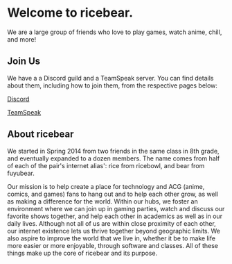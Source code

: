 # Welcome to ricebear.

We are a large group of friends who love to play games, watch anime, chill, and more!

## Join Us

We have a a Discord guild and a TeamSpeak server. You can find details about them, including how to join them, from the respective pages below:

[Discord](discord.md)

[TeamSpeak](ts.md)

## About ricebear

We started in Spring 2014 from two friends in the same class in 8th grade, and eventually expanded to a dozen members. The name comes from half of each of the pair's internet alias': rice from ricebowl, and bear from fuyubear.

Our mission is to help create a place for technology and ACG (anime, comics, and games) fans to hang out and to help each other grow, as well as making a difference for the world. Within our hubs, we foster an environment where we can join up in gaming parties, watch and discuss our favorite shows together, and help each other in academics as well as in our daily lives. Although not all of us are within close proximity of each other, our internet existence lets us thrive together beyond geographic limits. We also aspire to improve the world that we live in, whether it be to make life more easier or more enjoyable, through software and classes. All of these things make up the core of ricebear and its purpose.

